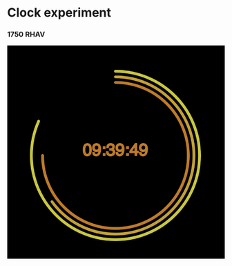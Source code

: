 # Clock experiment

### 1750 RHAV

![clock screenshot](https://github.com/MacMaxx/p5/blob/master/clock/Clock.png)
